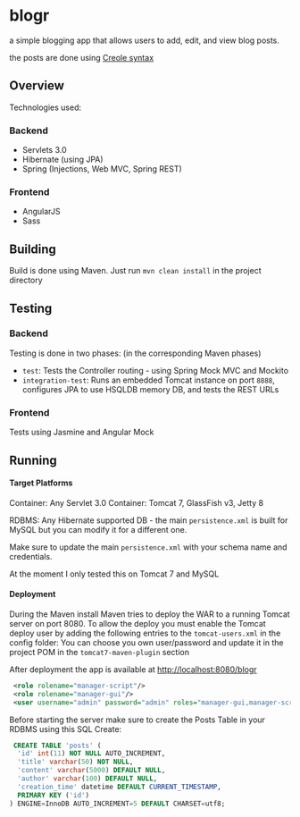 blogr
=====

a simple blogging app that allows users to add, edit, and view blog posts.

the posts are done using [Creole syntax](http://www.wikicreole.org/wiki/CheatSheet)

## Overview

Technologies used:

### Backend
* Servlets 3.0
* Hibernate (using JPA)
* Spring (Injections, Web MVC, Spring REST)

### Frontend
* AngularJS
* Sass

## Building
Build is done using Maven.
Just run `mvn clean install` in the project directory

## Testing

### Backend
Testing is done in two phases: (in the corresponding Maven phases)
- `test`: Tests the Controller routing - using Spring Mock MVC and Mockito
- `integration-test`: Runs an embedded Tomcat instance on port `8888`, configures JPA to use HSQLDB memory DB, and tests the REST URLs

### Frontend
Tests using Jasmine and Angular Mock

## Running

#### Target Platforms
Container: Any Servlet 3.0 Container: Tomcat 7, GlassFish v3, Jetty 8

RDBMS: Any Hibernate supported DB - the main `persistence.xml` is built for MySQL but you can modify it for a different one.

Make sure to update the main `persistence.xml` with your schema name and credentials.

At the moment I only tested this on Tomcat 7 and MySQL

#### Deployment

During the Maven install Maven tries to deploy the WAR to a running Tomcat server on port 8080.
To allow the deploy you must enable the Tomcat deploy user by adding the following entries to the `tomcat-users.xml` in the config folder:
You can choose you own user/password and update it in the project POM in the `tomcat7-maven-plugin` section

After deployment the app is available at [http://localhost:8080/blogr](http://localhost:8080/blogr)

```xml
 <role rolename="manager-script"/>
 <role rolename="manager-gui"/>
 <user username="admin" password="admin" roles="manager-gui,manager-script"/>
```
Before starting the server make sure to create the Posts Table in your RDBMS using this SQL Create:

```sql
 CREATE TABLE 'posts' (
  'id' int(11) NOT NULL AUTO_INCREMENT,
  'title' varchar(50) NOT NULL,
  'content' varchar(5000) DEFAULT NULL,
  'author' varchar(100) DEFAULT NULL,
  'creation_time' datetime DEFAULT CURRENT_TIMESTAMP,
  PRIMARY KEY ('id')
) ENGINE=InnoDB AUTO_INCREMENT=5 DEFAULT CHARSET=utf8;
```
